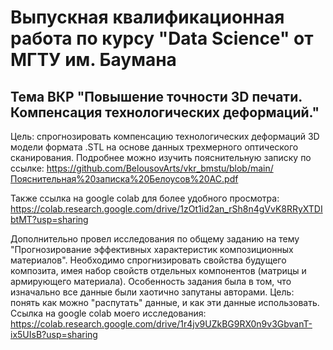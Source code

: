 # Выпускная квалификационная работа по курсу "Data Science" от МГТУ им. Баумана

## Тема ВКР "Повышение точности 3D печати. Компенсация технологических деформаций."

Цель: спрогнозировать компенсацию технологических деформаций 3D модели формата .STL на основе данных трехмерного оптического сканирования. Подробнее можно изучить пояснительную записку по ссылке: https://github.com/BelousovArts/vkr_bmstu/blob/main/Пояснительная%20записка%20Белоусов%20АС.pdf

Также ссылка на google colab для более удобного просмотра: https://colab.research.google.com/drive/1zOt1id2an_rSh8n4gVvK8RRyXTDIbtMT?usp=sharing

Дополнительно провел исследования по общему заданию на тему "Прогнозирование эффективных характеристик композиционных материалов". Необходимо спрогнизировать свойства будущего композита, имея набор свойств отдельных компонентов (матрицы и армирующего материала). Особенность задания была в том, что изначально все данные были хаотично запутаны авторами. Цель: понять как можно "распутать" данные, и как эти данные использовать. Ссылка на google colab моего исследования: https://colab.research.google.com/drive/1r4jv9UZkBG9RX0n9v3GbvanT-ix5UIsB?usp=sharing